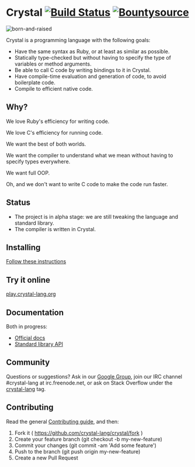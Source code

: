 Crystal [![Build Status](https://travis-ci.org/manastech/crystal.svg)](https://travis-ci.org/manastech/crystal) [![Bountysource](https://api.bountysource.com/badge/team?team_id=89730&style=raised)](https://www.bountysource.com/teams/crystal-lang/fundraisers/702-crystal-language)
=======

![born-and-raised](https://cloud.githubusercontent.com/assets/209371/13291809/022e2360-daf8-11e5-8be7-d02c1c8b38fb.png)

Crystal is a programming language with the following goals:

* Have the same syntax as Ruby, or at least as similar as possible.
* Statically type-checked but without having to specify the type of variables or method arguments.
* Be able to call C code by writing bindings to it in Crystal.
* Have compile-time evaluation and generation of code, to avoid boilerplate code.
* Compile to efficient native code.

Why?
----

We love Ruby's efficiency for writing code.

We love C's efficiency for running code.

We want the best of both worlds.

We want the compiler to understand what we mean without having to specify types everywhere.

We want full OOP.

Oh, and we don't want to write C code to make the code run faster.

Status
------

* The project is in alpha stage: we are still tweaking the language and standard library.
* The compiler is written in Crystal.

Installing
----------

[Follow these instructions](http://crystal-lang.org/docs/installation/index.html)

Try it online
-------------

[play.crystal-lang.org](http://play.crystal-lang.org/)

Documentation
----------

Both in progress:

* [Official docs](http://crystal-lang.org/docs)
* [Standard library API](http://crystal-lang.org/api)

Community
---------

Questions or suggestions? Ask in our [Google Group](https://groups.google.com/forum/?fromgroups#!forum/crystal-lang), join our IRC channel #crystal-lang at irc.freenode.net, or ask on Stack Overflow under the [crystal-lang](http://stackoverflow.com/questions/tagged/crystal-lang) tag.

Contributing
---------

Read the general [Contributing guide](https://github.com/crystal-lang/crystal/blob/master/Contributing.md), and then:

1. Fork it ( https://github.com/crystal-lang/crystal/fork )
2. Create your feature branch (git checkout -b my-new-feature)
3. Commit your changes (git commit -am 'Add some feature')
4. Push to the branch (git push origin my-new-feature)
5. Create a new Pull Request
